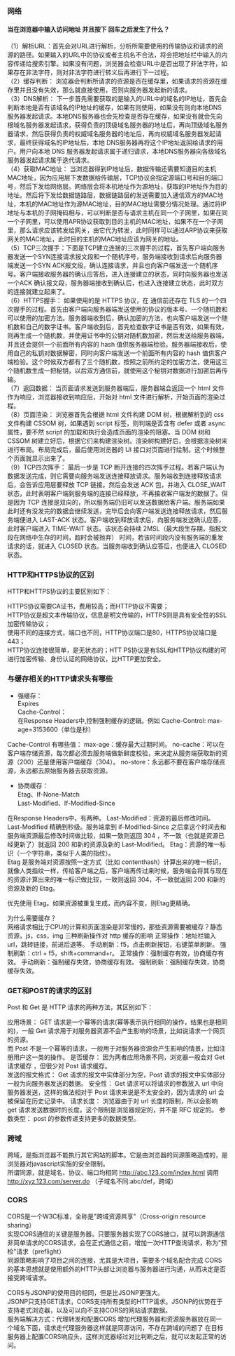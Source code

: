 ### 网络  ###  


#### 当在浏览器中输入访问地址    并且按下  回车之后发生了什么？  ####

（1）解析URL：首先会对URL进行解析，分析所需要使用的传输协议和请求的资源的路径。如果输入的URL中的协议或者主机名不合法，将会把地址栏中输入的内容传递给搜索引擎。如果没有问题，浏览器会检查URL中是否出现了非法字符，如果存在非法字符，则对非法字符进行转义后再进行下一过程。  
（2）缓存判断： 浏览器会判断所请求的资源是否在缓存里，如果请求的资源在缓存里并且没有失效，那么就直接使用，否则向服务器发起新的请求。  
（3）DNS解析： 下一步首先需要获取的是输入的URL中的域名的IP地址，首先会判断本地是否有该域名的IP地址的缓存，如果有则使用，如果没有则向本地DNS服务器发起请求。本地DNS服务器也会先检查是否存在缓存，如果没有就会先向根域名服务器发起请求，获得负责的顶级域名服务器的地址后，再向顶级域名服务器请求，然后获得负责的权威域名服务器的地址后，再向权威域名服务器发起请求，最终获得域名的IP地址后，本地 DNS服务器再将这个IP地址返回给请求的用户。用户向本地 DNS 服务器发起请求属于递归请求，本地DNS服务器向各级域名服务器发起请求属于迭代请求。     
（4）获取MAC地址： 当浏览器得到IP地址后，数据传输还需要知道目的主机MAC地址，因为应用层下发数据给传输层，TCP协议会指定源端口号和目的端口号，然后下发给网络层。网络层会将本机地址作为源地址，获取的IP地址作为目的地址。然后将下发给数据链路层，数据链路层的发送需要加入通信双方的MAC地址，本机的MAC地址作为源MAC地址，目的MAC地址需要分情况处理。通过将IP地址与本机的子网掩码相与，可以判断是否与请求主机在同一个子网里，如果在同一个子网里，可以使用APR协议获取到目的主机的MAC地址，如果不在一个子网里，那么请求应该转发给网关，由它代为转发，此时同样可以通过ARP协议来获取网关的MAC地址，此时目的主机的MAC地址应该为网关的地址。  
（5）TCP三次握手：下面是TCP建立连接的三次握手的过程，首先客户端向服务器发送一个SYN连接请求报文段和一个随机序号，服务端接收到请求后向服务器端发送一个SYN ACK报文段，确认连接请求，并且也向客户端发送一个随机序号。客户端接收服务器的确认应答后，进入连接建立的状态，同时向服务器也发送一个ACK 确认报文段，服务器端接收到确认后，也进入连接建立状态，此时双方的连接就建立起来了。   
（6）HTTPS握手： 如果使用的是 HTTPS 协议，在  通信前还存在 TLS 的一个四次握手的过程。首先由客户端向服务器端发送使用的协议的版本号、一个随机数和可以使用的加密方法。服务器端收到后，确认加密的方法，也向客户端发送一个随机数和自己的数字证书。客户端收到后，首先检查数字证书是否有效，如果有效，则再生成一个随机数，并使用证书中的公钥对随机数加密，然后发送给服务器端，并且还会提供一个前面所有内容的 hash 值供服务器端检验。服务器端接收后，使用自己的私钥对数据解密，同时向客户端发送一个前面所有内容的 hash 值供客户端检验。这个时候双方都有了三个随机数，按照之前所约定的加密方法，使用这三个随机数生成一把秘钥，以后双方通信前，就使用这个秘钥对数据进行加密后再传输。  
（7）返回数据： 当页面请求发送到服务器端后，服务器端会返回一个 html 文件作为响应，浏览器接收到响应后，开始对 html 文件进行解析，开始页面的渲染过程。  
（8）页面渲染： 浏览器首先会根据 html 文件构建 DOM 树，根据解析到的 css 文件构建 CSSOM 树，如果遇到 script 标签，则判端是否含有 defer 或者 async 属性，要不然 script 的加载和执行会造成页面的渲染的阻塞。当 DOM 树和 CSSOM 树建立好后，根据它们来构建渲染树。渲染树构建好后，会根据渲染树来进行布局。布局完成后，最后使用浏览器的 UI 接口对页面进行绘制。这个时候整个页面就显示出来了。  
（9）TCP四次挥手： 最后一步是 TCP 断开连接的四次挥手过程。若客户端认为数据发送完成，则它需要向服务端发送连接释放请求。服务端收到连接释放请求后，会告诉应用层要释放 TCP 链接。然后会发送 ACK 包，并进入 CLOSE_WAIT 状态，此时表明客户端到服务端的连接已经释放，不再接收客户端发的数据了。但是因为 TCP 连接是双向的，所以服务端仍旧可以发送数据给客户端。服务端如果此时还有没发完的数据会继续发送，完毕后会向客户端发送连接释放请求，然后服务端便进入 LAST-ACK 状态。客户端收到释放请求后，向服务端发送确认应答，此时客户端进入 TIME-WAIT 状态。该状态会持续 2MSL（最大段生存期，指报文段在网络中生存的时间，超时会被抛弃） 时间，若该时间段内没有服务端的重发请求的话，就进入 CLOSED 状态。当服务端收到确认应答后，也便进入 CLOSED 状态。  


### HTTP和HTTPS协议的区别 ###
HTTP和HTTPS协议的主要区别如下：  

HTTPS协议需要CA证书，费用较高；而HTTP协议不需要；  
HTTP协议是超文本传输协议，信息是明文传输的，HTTPS则是具有安全性的SSL加密传输协议；  
使用不同的连接方式，端口也不同，HTTP协议端口是80，HTTPS协议端口是443；  
HTTP协议连接很简单，是无状态的；HTT  PS协议是有SSL和HTTP协议构建的可进行加密传输、身份认证的网络协议，比HTTP更加安全。  


### 与缓存相关的HTTP请求头有哪些 ###  
+ 强缓存：  
Expires  
Cache-Control：  
在Response Headers中,控制强制缓存的逻辑。例如 Cache-Control: max-age=3153600（单位是秒）

Cache-Control 有哪些值：
max-age：缓存最大过期时间。
no-cache：可以在客户端存储资源，每次都必须去服务端做新鲜度校验，来决定从服务端获取新的资源（200）还是使用客户端缓存（304）。
no-store：永远都不要在客户端存储资源，永远都去原始服务器去获取资源。

+ 协商缓存：  
Etag、If-None-Match  
Last-Modified、If-Modified-Since  

在Response Headers中，有两种。
Last-Modified：资源的最后修改时间。   
Last-Modified 精确到秒级。服务端拿到 if-Modified-Since 之后拿这个时间去和服务端资源最后修改时间做比较，如果一致则返回 304 ，不一致（也就是资源已经更新了）就返回 200 和新的资源及新的 Last-Modified。
Etag：资源的唯一标识（一个字符串，类似于人类的指纹）。   
Etag 是服务端对资源按照一定方式（比如 contenthash）计算出来的唯一标识，就像人类指纹一样，传给客户端之后，客户端再传过来时候，服务端会将其与现在的资源计算出来的唯一标识做比较，一致则返回 304，不一致就返回 200 和新的资源及新的 Etag。   

优先使用 Etag。如果资源被重复生成，而内容不变，则Etag更精确。   

为什么需要缓存？   
网络请求相比于CPU的计算和页面渲染是非常慢的，那些资源需要被缓存？静态资源，js，css，img
三种刷新操作对 http 缓存的影响
正常操作：地址栏输入 url，跳转链接，前进后退等。
手动刷新：f5，点击刷新按钮，右键菜单刷新。
强制刷新：ctrl + f5，shift+command+r。
正常操作：强制缓存有效，协商缓存有效。
手动刷新：强制缓存失效，协商缓存有效。
强制刷新：强制缓存失效，协商缓存失效。


### GET和POST的请求的区别 ### 
Post 和 Get 是 HTTP 请求的两种方法，其区别如下：

应用场景： GET 请求是一个幂等的请求(幂等表示执行相同的操作，结果也是相同的)，一般 Get 请求用于对服务器资源不会产生影响的场景，比如说请求一个网页的资源。   
而 Post 不是一个幂等的请求，一般用于对服务器资源会产生影响的情景，比如注册用户这一类的操作。
是否缓存： 因为两者应用场景不同，浏览器一般会对 Get 请求缓存  ，但很少对 Post 请求缓存。   
发送的报文格式： Get 请求的报文中实体部分为空，Post 请求的报文中实体部分一般为向服务器发送的数据。
安全性： Get 请求可以将请求的参数放入 url 中向服务器发送，这样的做法相对于 Post 请求来说是不太安全的，因为请求的 url 会被保留在历史记录中。
请求长度： 浏览器由于对 url 长度的限制，所以会影响 get 请求发送数据时的长度。这个限制是浏览器规定的，并不是 RFC 规定的。
参数类型： post 的参数传递支持更多的数据类型。

### 跨域 ###  
跨域，是指浏览器不能执行其它网站的脚本。它是由浏览器的同源策略造成的，是浏览器对javascript实施的安全限制。   
所谓同源，就是域名、协议、端口均相同
http://abc.123.com/index.html 调用 http://xyz.123.com/server.do （子域名不同:abc/def，跨域）

### CORS ###  
CORS是一个W3C标准，全称是"跨域资源共享"（Cross-origin resource sharing）  
实现CORS通信的关键是服务器。只要服务器实现了CORS接口，就可以跨源通信
非简单请求的CORS请求，会在正式通信之前，增加一次HTTP查询请求，称为"预检"请求（preflight）     
同源策略影响了项目之间的连接，尤其是大项目，需要多个域名配合完成
CORS的基本思想就是使用额外的HTTP头部让浏览器与服务器进行沟通，从而决定是否接受跨域请求。

CORS与JSONP的使用目的相同，但是比JSONP更强大。  
JSONP只支持GET请求，CORS支持所有类型的HTTP请求。JSONP的优势在于支持老式浏览器，以及可以向不支持CORS的网站请求数据。  
服务端解决方式：代理转发和配置CORS
增加代理服务器和资源服务器放在同一个域名下面，请求走代理服务器这样就是同源访问，不存在跨域的问题了
在目标服务器上配置CORS响应头，这样浏览器经过对比判断之后，就可以发起正常的访问。